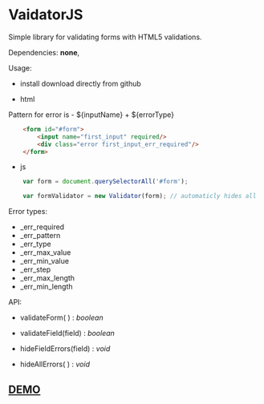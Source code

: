 # VaidatorJS  

Simple library for validating forms with HTML5 validations.

Dependencies: **none**,

Usage: 

* install download directly from github

* html

Pattern for error is - ${inputName} + ${errorType}

```html
    <form id="#form">
        <input name="first_input" required/>
        <div class="error first_input_err_required"/>
    </form>
```

* js

```javascript
    var form = document.querySelectorAll('#form');

    var formValidator = new Validator(form); // automaticly hides all '${field_name}${err_type}'
```

Error types: 
* \_err_required
* \_err_pattern
* \_err_type
* \_err\_max_value
* \_err\_min_value
* \_err\_step
* \_err\_max\_length
* \_err\_min\_length

API: 

* validateForm( ) : _boolean_ 

* validateField(field) : _boolean_

* hideFieldErrors(field) : _void_

* hideAllErrors( ) : _void_

## [DEMO](https://krol22.github.io/validatorJs)

